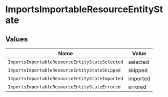 # ImportsImportableResourceEntityState


## Values

| Name                                           | Value                                          |
| ---------------------------------------------- | ---------------------------------------------- |
| `ImportsImportableResourceEntityStateSelected` | selected                                       |
| `ImportsImportableResourceEntityStateSkipped`  | skipped                                        |
| `ImportsImportableResourceEntityStateImported` | imported                                       |
| `ImportsImportableResourceEntityStateErrored`  | errored                                        |